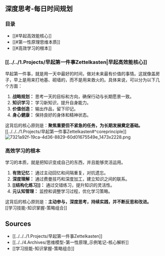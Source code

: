 ## 深度思考-每日时间规划

### 目录

* [[#早起高效能核心]]
* [[#第一性原理思维本质]]
* [[#高效学习的根本]]

### [[../../1.Projects/早起第一件事Zettelkasten|早起高效能核心]]

早起第一件事，就是用一天中最好的时间，做对未来最有价值的事情。这就像盖房子，早上是用来打地基、砌墙的，而不是用来救火的。具体来说，可以分为以下几个方面：

1. **战略规划：** 思考一天的目标和方向，确保行动与长期愿景一致。
2. **知识学习：** 学习新知识，提升自身能力。
3. **价值创造：** 输出作品，留下印记。
4. **身心健康：** 保持良好的身体和精神状态。

这背后的核心原则是：**聚焦重要但不紧急的任务，为长期发展奠定基础。**  [[../../../1.Projects/早起第一件事Zettelkasten#^coreprinciple]]
![7321a92f-19ca-4d36-8829-60d01675549e_1473x2228.png](https://cdn.jsdelivr.net/gh/duanbiao2000/BlogGallery@main/picture/7321a92f-19ca-4d36-8829-60d01675549e_1473x2228.png)


### 高效学习的根本

学习的本质，就是把知识变成自己的东西，并且能够灵活运用。

1. **有效记忆：** 通过主动回忆和间隔重复，对抗遗忘。
2. **深度理解：** 通过费曼技巧和深度加工，建立知识之间的联系。
3. **[[结构化练习]]：** 通过交错练习，提升知识的灵活性。
4. **元认知管理：** 监控和调整学习过程，优化学习策略。

这背后的核心原则是：**主动参与，深度思考，持续实践，并不断反思和改进。** [[学习技能-知识掌握-策略组合]]



## Sources
* [[../../../1.Projects/早起第一件事Zettelkasten]]
* [[../../4.Archives/思维模型-第一性原理_示例笔记-核心解析]]
* [[学习技能-知识掌握-策略组合]]
